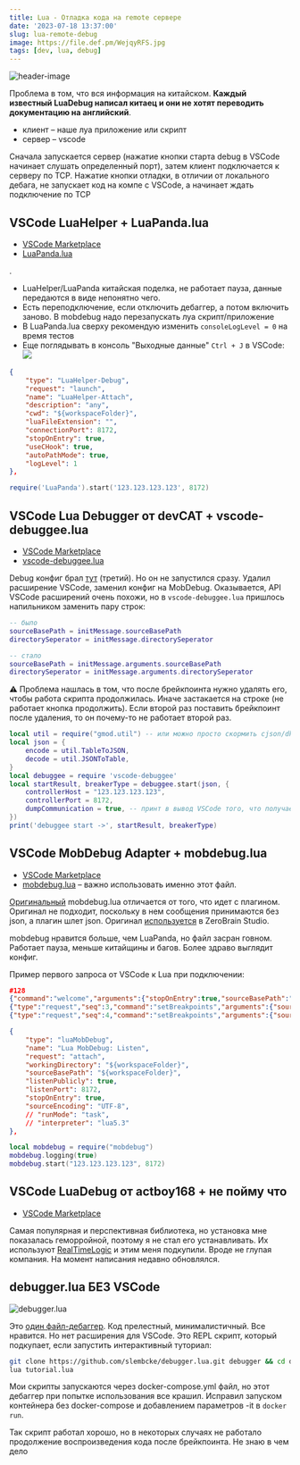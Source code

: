 ```yaml
---
title: Lua - Отладка кода на remote сервере
date: '2023-07-18 13:37:00'
slug: lua-remote-debug
image: https://file.def.pm/WejqyRFS.jpg
tags: [dev, lua, debug]
---
```


![header-image](https://file.def.pm/WejqyRFS.jpg)

<!--truncate-->


Проблема в том, что вся информация на китайском. **Каждый известный LuaDebug написал китаец и они не хотят переводить документацию на английский**.

- клиент – наше луа приложение или скрипт
- сервер – vscode

Сначала запускается сервер (нажатие кнопки старта debug в VSCode начинает слушать определенный порт), затем клиент подключается к серверу по TCP. Нажатие кнопки отладки, в отличии от локального дебага, не запускает код на компе с VSCode, а начинает ждать подключение по TCP

## VSCode LuaHelper + LuaPanda.lua

- [VSCode Marketplace](https://marketplace.visualstudio.com/items?itemName=yinfei.luahelper)
- [LuaPanda.lua](https://github.com/Tencent/LuaPanda/blob/master/Debugger/LuaPanda.lua)

.

- LuaHelper/LuaPanda китайская поделка, не работает пауза, данные передаются в виде непонятно чего.
- Есть переподключение, если отключить дебаггер, а потом включить заново. В mobdebug надо перезапускать луа скрипт/приложение
- В LuaPanda.lua сверху рекомендую изменить `consoleLogLevel = 0` на время тестов
- Еще поглядывать в консоль "Выходные данные" `Ctrl + J` в VSCode:
	![](https://file.def.pm/42oM3wp0.jpg)

```json
{
	"type": "LuaHelper-Debug",
	"request": "launch",
	"name": "LuaHelper-Attach",
	"description": "any",
	"cwd": "${workspaceFolder}",
	"luaFileExtension": "",
	"connectionPort": 8172,
	"stopOnEntry": true,
	"useCHook": true,
	"autoPathMode": true,
	"logLevel": 1
},
```

```lua
require('LuaPanda').start('123.123.123.123', 8172)
```

## VSCode Lua Debugger от devCAT + vscode-debuggee.lua

- [VSCode Marketplace](https://marketplace.visualstudio.com/items?itemName=devCAT.lua-debug)
- [vscode-debuggee.lua](https://github.com/devcat-studio/VSCodeLuaDebug/blob/master/debuggee/vscode-debuggee.lua)

Debug конфиг брал [тут](https://github.com/devcat-studio/VSCodeLuaDebug/blob/master/debuggee/.vscode/launch.json) (третий). Но он не запустился сразу. Удалил расширение VSCode, заменил конфиг на MobDebug. Оказывается, API VSCode расширений очень похожи, но в `vscode-debuggee.lua` пришлось напильником заменить пару строк:

```lua
-- было
sourceBasePath = initMessage.sourceBasePath
directorySeperator = initMessage.directorySeperator

-- стало
sourceBasePath = initMessage.arguments.sourceBasePath
directorySeperator = initMessage.arguments.directorySeperator
```

⚠️ Проблема нашлась в том, что после брейкпоинта нужно удалять его, чтобы работа скрипта продолжилась. Иначе застакается на строке (не работает кнопка продолжить). Если второй раз поставить брейкпоинт после удаления, то он почему-то не работает второй раз.

```lua
local util = require("gmod.util") -- или можно просто скормить cjson/dkjson
local json = {
	encode = util.TableToJSON,
	decode = util.JSONToTable,
}
local debuggee = require 'vscode-debuggee'
local startResult, breakerType = debuggee.start(json, {
	controllerHost = "123.123.123.123",
	controllerPort = 8172,
	dumpCommunication = true, -- принт в вывод VSCode того, что получает и отправляет
})
print('debuggee start ->', startResult, breakerType)
```

## VSCode MobDebug Adapter + mobdebug.lua

- [VSCode Marketplace](https://marketplace.visualstudio.com/items?itemName=AlexeyMelnichuk.lua-mobdebug)
- [mobdebug.lua](https://github.com/moteus/vscode-mobdebug/blob/main/lua/mobdebug.lua) – важно использовать именно этот файл.

[Оригинальный](https://github.com/pkulchenko/MobDebug/blob/master/src/mobdebug.lua) mobdebug.lua отличается от того, что идет с плагином. Оригинал не подходит, поскольку в нем сообщения принимаются без json, а плагин шлет json. Оригинал [используется](https://studio.zerobrane.com/doc-remote-debugging) в ZeroBrain Studio.

mobdebug нравится больше, чем LuaPanda, но файл засран говном. Работает пауза, меньше китайщины и багов. Более здраво выглядит конфиг.

Пример первого запроса от VSCode к Lua при подключении:
```json
#128
{"command":"welcome","arguments":{"stopOnEntry":true,"sourceBasePath":"/Users/amd/Desktop/ggram-bots","directorySeperator":"/"}}#230
{"type":"request","seq":3,"command":"setBreakpoints","arguments":{"source":{"name":"commands.lua","path":"/Users/amd/Desktop/ggram-bots/bots/aanebots/commands.lua"},"lines":[31],"breakpoints":[{"line":31}],"sourceModified":false}}#216
{"type":"request","seq":4,"command":"setBreakpoints","arguments":{"source":{"name":"launcher.lua","path":"/Users/amd/Desktop/ggram-bots/launcher.lua"},"lines":[64],"breakpoints":[{"line":64}],"sourceModified":false}}
```

```json
{
	"type": "luaMobDebug",
	"name": "Lua MobDebug: Listen",
	"request": "attach",
	"workingDirectory": "${workspaceFolder}",
	"sourceBasePath": "${workspaceFolder}",
	"listenPublicly": true,
	"listenPort": 8172,
	"stopOnEntry": true,
	"sourceEncoding": "UTF-8",
	// "runMode": "task",
	// "interpreter": "lua5.3"
},
```

```lua
local mobdebug = require("mobdebug")
mobdebug.logging(true)
mobdebug.start("123.123.123.123", 8172)
```

## VSCode LuaDebug от actboy168 + не пойму что

- [VSCode Marketplace](https://marketplace.visualstudio.com/items?itemName=actboy168.lua-debug)

Самая популярная и перспективная библиотека, но установка мне показалась геморройной, поэтому я не стал его устанавливать. Их используют [RealTimeLogic](https://github.com/RealTimeLogic/LSP-Examples/tree/master/Lua-Debug) и этим меня подкупили. Вроде не глупая компания. На момент написания недавно обновлялся.

## debugger.lua БЕЗ VSCode

![debugger.lua](https://file.def.pm/WejqyRFS.jpg)

Это [один файл-дебаггер](https://github.com/slembcke/debugger.lua/blob/master/debugger.lua). Код прелестный, минималистичный. Все нравится. Но нет расширения для VSCode. Это REPL скрипт, который подкупает, если запустить интерактивный туториал:

```bash
git clone https://github.com/slembcke/debugger.lua.git debugger && cd debugger
lua tutorial.lua
```

Мои скрипты запускаются через docker-compose.yml файл, но этот дебаггер при попытке использования все крашил. Исправил запуском контейнера без docker-compose и добавлением параметров -it в `docker run`.

Так скрипт работал хорошо, но в некоторых случаях не работало продолжение воспроизведения кода после брейкпоинта. Не знаю в чем дело
